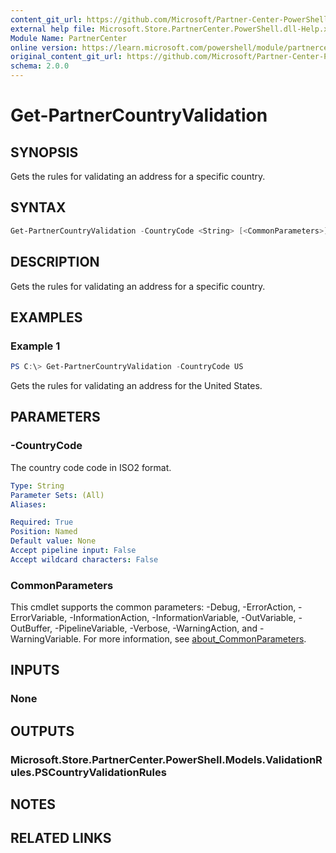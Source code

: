 ```yaml
---
content_git_url: https://github.com/Microsoft/Partner-Center-PowerShell/blob/master/docs/help/Get-PartnerCountryValidation.md
external help file: Microsoft.Store.PartnerCenter.PowerShell.dll-Help.xml
Module Name: PartnerCenter
online version: https://learn.microsoft.com/powershell/module/partnercenter/Get-PartnerCountryValidation
original_content_git_url: https://github.com/Microsoft/Partner-Center-PowerShell/blob/master/docs/help/Get-PartnerCountryValidation.md
schema: 2.0.0
---
```


# Get-PartnerCountryValidation

## SYNOPSIS
Gets the rules for validating an address for a specific country.

## SYNTAX

```powershell
Get-PartnerCountryValidation -CountryCode <String> [<CommonParameters>]
```

## DESCRIPTION
Gets the rules for validating an address for a specific country.

## EXAMPLES

### Example 1

```powershell
PS C:\> Get-PartnerCountryValidation -CountryCode US
```

Gets the rules for validating an address for the United States.

## PARAMETERS

### -CountryCode
The country code code in ISO2 format.

```yaml
Type: String
Parameter Sets: (All)
Aliases:

Required: True
Position: Named
Default value: None
Accept pipeline input: False
Accept wildcard characters: False
```

### CommonParameters
This cmdlet supports the common parameters: -Debug, -ErrorAction, -ErrorVariable, -InformationAction, -InformationVariable, -OutVariable, -OutBuffer, -PipelineVariable, -Verbose, -WarningAction, and -WarningVariable. For more information, see [about_CommonParameters](http://go.microsoft.com/fwlink/?LinkID=113216).

## INPUTS

### None

## OUTPUTS

### Microsoft.Store.PartnerCenter.PowerShell.Models.ValidationRules.PSCountryValidationRules

## NOTES

## RELATED LINKS
